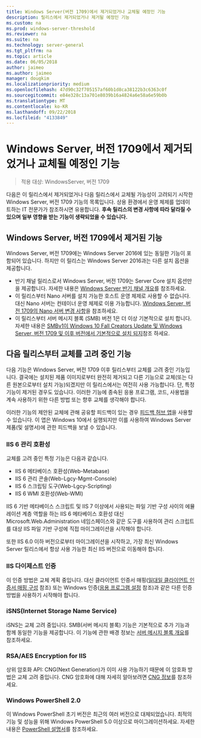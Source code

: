 ```yaml
---
title: Windows Server(버전 1709)에서 제거되었거나 교체될 예정인 기능
description: 릴리스에서 제거되었거나 제거될 예정인 기능
ms.custom: na
ms.prod: windows-server-threshold
ms.reviewer: na
ms.suite: na
ms.technology: server-general
ms.tgt_pltfrm: na
ms.topic: article
ms.date: 06/05/2018
author: jaimeo
ms.author: jaimeo
manager: dougkim
ms.localizationpriority: medium
ms.openlocfilehash: 47d90c32f705157af60b1d8ca38122b3c6363c0f
ms.sourcegitcommit: e84e328c13a701e8039b16a4824a6e58a6e59b0b
ms.translationtype: MT
ms.contentlocale: ko-KR
ms.lasthandoff: 09/22/2018
ms.locfileid: "4133849"
---
```

# Windows Server, 버전 1709에서 제거되었거나 교체될 예정인 기능

>적용 대상: WindowsServer, 버전 1709

다음은 이 릴리스에서 제거되었거나 다음 릴리스에서 교체될 가능성이 고려되기 시작한 Windows Server, 버전 1709 기능의 목록입니다. 상용 환경에서 운영 체제를 업데이트하는 IT 전문가가 참조하시면 유용합니다. **후속 릴리스의 변경 사항에 따라 달라질 수 있으며 일부 영향을 받는 기능이 생략되었을 수 있습니다.** 

## Windows Server, 버전 1709에서 제거된 기능
Windows Server, 버전 1709에는 Windows Server 2016에 있는 동일한 기능이 포함되어 있습니다. 하지만 이 릴리스는 Windows Server 2016과는 다른 설치 옵션을 제공합니다.

- 반기 채널 릴리스로서 Windows Server, 버전 1709는 Server Core 설치 옵션만을 제공합니다. 자세한 내용은 [Windows Server 반기 채널 개요](semi-annual-channel-overview.md)를 참조하세요.
- 이 릴리스부터 Nano 서버를 설치 가능한 호스트 운영 체제로 사용할 수 없습니다. 대신 Nano 서버는 컨테이너 운영 체제로 이용 가능합니다. [Windows Server, 버전 1709의 Nano 서버 변경 사항](nano-in-semi-annual-channel.md)을 참조하세요.
- 이 릴리스부터 서버 메시지 블록 (SMB) 버전 1은 더 이상 기본적으로 설치 합니다. 자세한 내용은 [SMBv1이 Windows 10 Fall Creators Update 및 Windows Server, 버전 1709 및 이후 버전에서 기본적으로 설치 되지](https://support.microsoft.com/help/4034314/smbv1-is-not-installed-by-default-in-windows)참조 하세요.


## 다음 릴리스부터 교체를 고려 중인 기능

다음 기능은 Windows Server, 버전 1709 이후 릴리스부터 교체를 고려 중인 기능입니다. 결국에는 설치된 제품 이미지로부터 완전히 제거되고 다른 기능으로 교체(또는 다른 원본으로부터 설치 가능)되겠지만 이 릴리스에서는 여전히 사용 가능합니다. 단, 특정 기능이 제거된 경우도 있습니다. 이러한 기능에 종속된 응용 프로그램, 코드, 사용법을 계속 사용하기 위한 다른 방법 또는 향후 교체를 생각해야 합니다.

이러한 기능의 제안된 교체에 관해 공유할 피드백이 있는 경우 [피드백 허브 앱](https://support.microsoft.com/help/4021566/windows-10-send-feedback-to-microsoft-with-feedback-hub-app)을 사용할 수 있습니다. 이 앱은 Windows 10에서 실행되지만 이를 사용하여 Windows Server 제품(및 설명서)에 관한 피드백을 보낼 수 있습니다.

### IIS 6 관리 호환성
교체를 고려 중인 특정 기능은 다음과 같습니다.

- IIS 6 메타베이스 호환성(Web-Metabase)
- IIS 6 관리 콘솔(Web-Lgcy-Mgmt-Console)
- IIS 6 스크립팅 도구(Web-Lgcy-Scripting)
- IIS 6 WMI 호환성(Web-WMI)

IIS 6 기반 메타베이스 스크립트 및 IIS 7 이상에서 사용되는 파일 기반 구성 사이의 에뮬레이션 계층 역할을 하는 IIS 6 메타베이스 호환성 대신 Microsoft.Web.Administration 네임스페이스와 같은 도구를 사용하여 관리 스크립트를 대상 IIS 파일 기반 구성에 직접 마이그레이션을 시작해야 합니다.

또한 IIS 6.0 이하 버전으로부터 마이그레이션을 시작하고, 가장 최신 Windows Server 릴리스에서 항상 사용 가능한 최신 IIS 버전으로 이동해야 합니다.


### IIS 다이제스트 인증
이 인증 방법은 교체 계획 중입니다. 대신 클라이언트 인증서 매핑([일대일 클라이언트 인증서 매핑 구성](https://docs.microsoft.com/iis/manage/configuring-security/configuring-one-to-one-client-certificate-mappings) 참조) 또는 Windows 인증([응용 프로그램 설정](https://docs.microsoft.com/iis-administration/configuration/appsettings.json) 참조)과 같은 다른 인증 방법을 사용하기 시작해야 합니다.

### iSNS(Internet Storage Name Service)
iSNS는 교체 고려 중입니다. SMB(서버 메시지 블록) 기능은 기본적으로 추가 기능과 함께 동일한 기능을 제공합니다. 이 기능에 관한 배경 정보는 [서버 메시지 블록 개요](https://technet.microsoft.com/library/hh831795(v=ws.11).aspx)를 참조하세요.

### RSA/AES Encryption for IIS 
상위 암호화 API: CNG(Next Generation)가 이미 사용 가능하기 때문에 이 암호화 방법은 교체 고려 중입니다. CNG 암호화에 대해 자세히 알아보려면 [CNG 정보](https://msdn.microsoft.com/library/windows/desktop/aa375276(v=vs.85).aspx)를 참조하세요.

### Windows PowerShell 2.0
이 Windows PowerShell 초기 버전은 최근의 여러 버전으로 대체되었습니다. 최적의 기능 및 성능을 위해 Windows PowerShell 5.0 이상으로 마이그레이션하세요. 자세한 내용은 [PowerShell 설명서](https://docs.microsoft.com/powershell/index?view=powershell-5.1)를 참조하세요.


